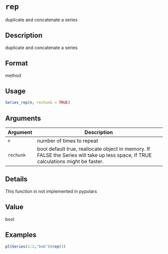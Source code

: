 # `rep`

duplicate and concatenate a series

## Description

duplicate and concatenate a series

## Format

method

## Usage

```r
Series_rep(n, rechunk = TRUE)
```

## Arguments

| Argument | Description                                                                                                                        | 
| -------- | ---------------------------------------------------------------------------------------------------------------------------------- |
| `n`         | number of times to repeat                                                                                                          | 
| `rechunk`         | bool default true, reallocate object in memory. If FALSE the Series will take up less space, If TRUE calculations might be faster. | 

## Details

This function in not implemented in pypolars

## Value

bool

## Examples

```r
pl$Series(1:2,"bob")$rep(3)
```


